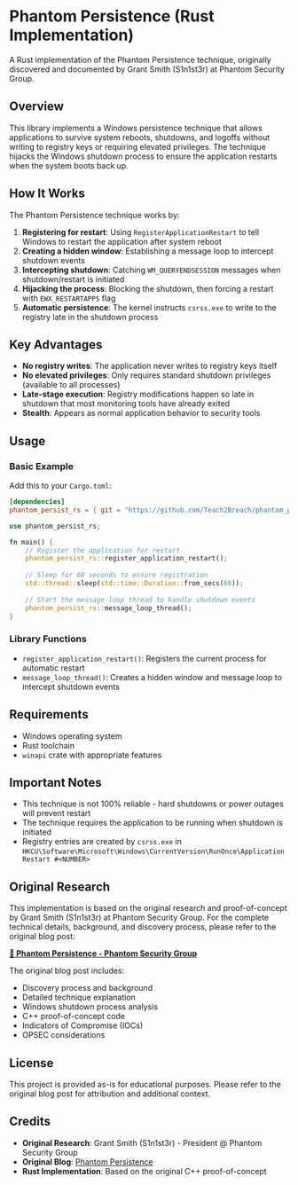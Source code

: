 # Phantom Persistence (Rust Implementation)

A Rust implementation of the Phantom Persistence technique, originally discovered and documented by Grant Smith (S1n1st3r) at Phantom Security Group.

## Overview

This library implements a Windows persistence technique that allows applications to survive system reboots, shutdowns, and logoffs without writing to registry keys or requiring elevated privileges. The technique hijacks the Windows shutdown process to ensure the application restarts when the system boots back up.

## How It Works

The Phantom Persistence technique works by:

1. **Registering for restart**: Using `RegisterApplicationRestart` to tell Windows to restart the application after system reboot
2. **Creating a hidden window**: Establishing a message loop to intercept shutdown events
3. **Intercepting shutdown**: Catching `WM_QUERYENDSESSION` messages when shutdown/restart is initiated
4. **Hijacking the process**: Blocking the shutdown, then forcing a restart with `EWX_RESTARTAPPS` flag
5. **Automatic persistence**: The kernel instructs `csrss.exe` to write to the registry late in the shutdown process

## Key Advantages

- **No registry writes**: The application never writes to registry keys itself
- **No elevated privileges**: Only requires standard shutdown privileges (available to all processes)
- **Late-stage execution**: Registry modifications happen so late in shutdown that most monitoring tools have already exited
- **Stealth**: Appears as normal application behavior to security tools

## Usage

### Basic Example

Add this to your `Cargo.toml`:

```toml
[dependencies]
phantom_persist_rs = { git = "https://github.com/Teach2Breach/phantom_persist_rs.git", branch = "main" }
```

```rust
use phantom_persist_rs;

fn main() {
    // Register the application for restart
    phantom_persist_rs::register_application_restart();
    
    // Sleep for 60 seconds to ensure registration
    std::thread::sleep(std::time::Duration::from_secs(60));
    
    // Start the message loop thread to handle shutdown events
    phantom_persist_rs::message_loop_thread();
}
```

### Library Functions

- `register_application_restart()`: Registers the current process for automatic restart
- `message_loop_thread()`: Creates a hidden window and message loop to intercept shutdown events

## Requirements

- Windows operating system
- Rust toolchain
- `winapi` crate with appropriate features

## Important Notes

- This technique is not 100% reliable - hard shutdowns or power outages will prevent restart
- The technique requires the application to be running when shutdown is initiated
- Registry entries are created by `csrss.exe` in `HKCU\Software\Microsoft\Windows\CurrentVersion\RunOnce\Application Restart #<NUMBER>`

## Original Research

This implementation is based on the original research and proof-of-concept by Grant Smith (S1n1st3r) at Phantom Security Group. For the complete technical details, background, and discovery process, please refer to the original blog post:

**[👻 Phantom Persistence - Phantom Security Group](https://blog.phantomsec.tools/phantom-persistence)**

The original blog post includes:
- Discovery process and background
- Detailed technique explanation
- Windows shutdown process analysis
- C++ proof-of-concept code
- Indicators of Compromise (IOCs)
- OPSEC considerations

## License

This project is provided as-is for educational purposes. Please refer to the original blog post for attribution and additional context.

## Credits

- **Original Research**: Grant Smith (S1n1st3r) - President @ Phantom Security Group
- **Original Blog**: [Phantom Persistence](https://blog.phantomsec.tools/phantom-persistence)
- **Rust Implementation**: Based on the original C++ proof-of-concept 